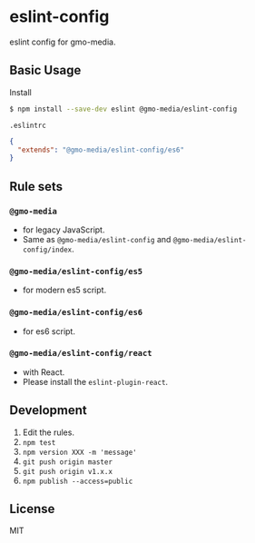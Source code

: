 # eslint-config

eslint config for gmo-media.

## Basic Usage

Install

```bash
$ npm install --save-dev eslint @gmo-media/eslint-config
```

`.eslintrc`

```json
{
  "extends": "@gmo-media/eslint-config/es6"
}
```

## Rule sets

### `@gmo-media`
* for legacy JavaScript.
* Same as `@gmo-media/eslint-config` and `@gmo-media/eslint-config/index`.

### `@gmo-media/eslint-config/es5`
* for modern es5 script.

### `@gmo-media/eslint-config/es6`
* for es6 script.

### `@gmo-media/eslint-config/react`
* with React.
* Please install the `eslint-plugin-react`.

## Development
1. Edit the rules.
2. `npm test`
3. `npm version XXX -m 'message'`
4. `git push origin master`
5. `git push origin v1.x.x`
6. `npm publish --access=public`

## License

MIT
